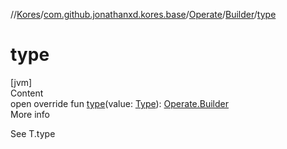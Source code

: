 //[Kores](../../../index.md)/[com.github.jonathanxd.kores.base](../../index.md)/[Operate](../index.md)/[Builder](index.md)/[type](type.md)



# type  
[jvm]  
Content  
open override fun [type](type.md)(value: [Type](https://docs.oracle.com/javase/8/docs/api/java/lang/reflect/Type.html)): [Operate.Builder](index.md)  
More info  


See T.type

  



